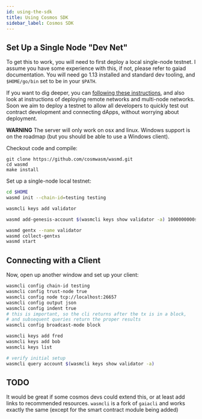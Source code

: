 ```yaml
---
id: using-the-sdk
title: Using Cosmos SDK
sidebar_label: Cosmos SDK
---
```


## Set Up a Single Node "Dev Net"

To get this to work, you will need to first deploy a local single-node testnet. I assume you have some experience with this, if not, please refer to gaiad documentation. You will need go 1.13 installed and standard dev tooling, and `$HOME/go/bin` set to be in your `$PATH`.

If you want to dig deeper, you can [following these instructions](https://github.com/cosmwasm/wasmd/blob/master/docs/deploy-testnet.md#single-node-local-manual-testnet), and also look at instructions of deploying remote networks and multi-node networks. Soon we aim to deploy a testnet to allow all developers to quickly test out contract development and connecting dApps, without worrying about deployment.

**WARNING** The server will only work on osx and linux. Windows support is on the roadmap (but you should be able to use a Windows client).

Checkout code and compile:

```
git clone https://github.com/cosmwasm/wasmd.git
cd wasmd
make install
```

Set up a single-node local testnet:

```bash
cd $HOME
wasmd init --chain-id=testing testing

wasmcli keys add validator

wasmd add-genesis-account $(wasmcli keys show validator -a) 1000000000stake,1000000000validatortoken

wasmd gentx --name validator
wasmd collect-gentxs
wasmd start
```

## Connecting with a Client

Now, open up another window and set up your client:

```bash
wasmcli config chain-id testing
wasmcli config trust-node true
wasmcli config node tcp://localhost:26657
wasmcli config output json
wasmcli config indent true
# this is important, so the cli returns after the tx is in a block,
# and subsequent queries return the proper results
wasmcli config broadcast-mode block

wasmcli keys add fred
wasmcli keys add bob
wasmcli keys list

# verify initial setup
wasmcli query account $(wasmcli keys show validator -a)
```

## TODO

It would be great if some cosmos devs could extend this, or at least add links to recommended resources.
`wasmcli` is a fork of `gaiacli` and works exactly the same (except for the smart contract module being added)